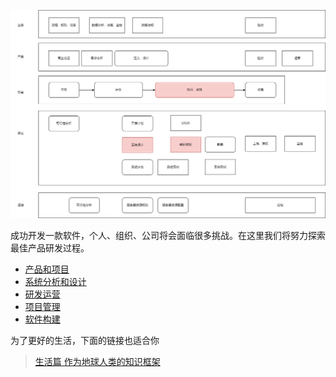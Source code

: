 ![](image/process.drawio.png)

成功开发一款软件，个人、组织、公司将会面临很多挑战。在这里我们将努力探索最佳产品研发过程。

* [产品和项目](product.md)
* [系统分析和设计](design.md)
* [研发运营](engineer.md)
* [项目管理](project.md)
* [软件构建](build.md)

为了更好的生活，下面的链接也适合你
> [生活篇 作为地球人类的知识框架](https://github.com/codefossil/livingbook)